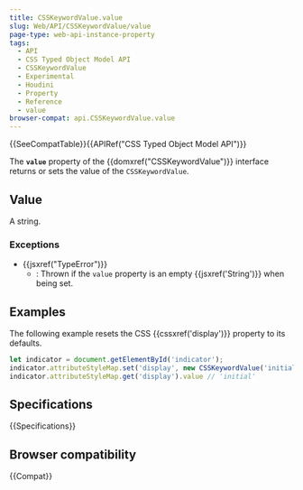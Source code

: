 ```yaml
---
title: CSSKeywordValue.value
slug: Web/API/CSSKeywordValue/value
page-type: web-api-instance-property
tags:
  - API
  - CSS Typed Object Model API
  - CSSKeywordValue
  - Experimental
  - Houdini
  - Property
  - Reference
  - value
browser-compat: api.CSSKeywordValue.value
---
```

{{SeeCompatTable}}{{APIRef("CSS Typed Object Model API")}}

The **`value`** property of the
{{domxref("CSSKeywordValue")}} interface returns or sets the value of the
`CSSKeywordValue`.

## Value

A string.

### Exceptions

- {{jsxref("TypeError")}}
  - : Thrown if the `value` property is an empty {{jsxref('String')}} when being set.

## Examples

The following example resets the CSS {{cssxref('display')}} property to its defaults.

```js
let indicator = document.getElementById('indicator');
indicator.attributeStyleMap.set('display', new CSSKeywordValue('initial'));
indicator.attributeStyleMap.get('display').value // 'initial'
```

## Specifications

{{Specifications}}

## Browser compatibility

{{Compat}}
